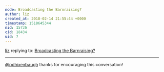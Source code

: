 ```yaml
---
node: Broadcasting the Barnraising?
author: liz
created_at: 2018-02-14 21:55:44 +0000
timestamp: 1518645344
nid: 15736
cid: 18434
uid: 7
---
```




[liz](../profile/liz) replying to: [Broadcasting the Barnraising?](../notes/liz/02-14-2018/broadcasting-the-barnraising)

----
[@pdhixenbaugh](/profile/pdhixenbaugh) thanks for encouraging this conversation!
